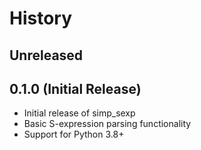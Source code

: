 # History

## Unreleased

## 0.1.0 (Initial Release)
- Initial release of simp_sexp
- Basic S-expression parsing functionality
- Support for Python 3.8+